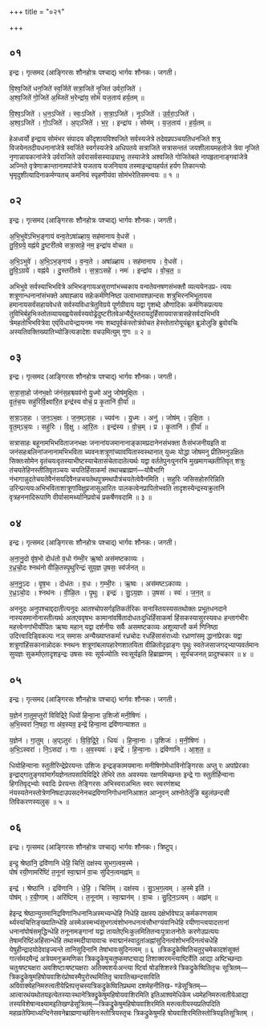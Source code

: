 +++
title = "०२१"

+++


## ०१
इन्द्रः। गृत्समद (आङ्गिरसः शौनहोत्रः पश्चाद्) भार्गवः शौनकः। जगती।

वि॒श्व॒जिते॑ धन॒जिते॑ स्व॒र्जिते॑ सत्रा॒जिते॑ नृ॒जित॑ उर्वरा॒जिते॑ ।  
अ॒श्व॒जिते॑ गो॒जिते॑ अ॒ब्जिते॑ भ॒रेन्द्रा॑य॒ सोमं॑ यज॒ताय॑ हर्य॒तम् ॥

वि॒श्व॒ऽजिते॑ । ध॒न॒ऽजिते॑ । स्वः॒ऽजिते॑ । स॒त्रा॒ऽजिते॑ । नृ॒ऽजिते॑ । उ॒र्व॒रा॒ऽजिते॑ ।  
अ॒श्व॒ऽजिते॑ । गो॒ऽजिते॑ । अ॒प्ऽजिते॑ । भ॒र॒ । इन्द्रा॑य । सोम॑म् । य॒ज॒ताय॑ । ह॒र्य॒तम् ॥

हेअध्वर्यो इन्द्राय सोमंभर संपादय कीदृशायविश्वजिते सर्वस्यजेत्रे तदेवप्रपञ्चयतिधनजिते शत्रु विजयेनतदीयधनानांजेत्रे स्वर्जिते स्वर्गस्यजेत्रे अधिपतये सत्राजिते सत्रासन्ततं जयशीलायमहतोजे त्रेवा नृजिते नृणान्नायकानांजेत्रे उर्वराजिते उर्वरासर्वसस्याढ्याभूः तस्याजेत्रे अश्वजिते गोजितेबले नापहृतानाङ्गवांजेत्रे अज्निते वृत्रेणाक्रान्तानामपांजेत्रे यजताय यजनियाय तस्माइन्द्रायहर्यतं हर्यग तिकान्त्योः भृमृदुशीत्यादिनाकर्मण्यतच् कमनियं स्पृहणीयंवा सोमंभरेतिसमन्वयः ॥ १ ॥

## ०२
इन्द्रः। गृत्समद (आङ्गिरसः शौनहोत्रः पश्चाद्) भार्गवः शौनकः। जगती।

अ॒भि॒भुवे॑ऽभिभ॒ङ्गाय॑ वन्व॒तेऽषा॑ळ्हाय॒ सह॑मानाय वे॒धसे॑ ।  
तु॒वि॒ग्रये॒ वह्न॑ये दु॒ष्टरी॑तवे सत्रा॒साहे॒ नम॒ इन्द्रा॑य वोचत ॥

अ॒भि॒ऽभुवे॑ । अ॒भि॒ऽभ॒ङ्गाय॑ । व॒न्व॒ते । अषा॑ळ्हाय । सह॑मानाय । वे॒धसे॑ ।  
तु॒वि॒ऽग्रये॑ । वह्न॑ये । दु॒स्तरी॑तवे । स॒त्रा॒ऽसहे॑ । नमः॑ । इन्द्रा॑य । वो॒च॒त॒ ॥

अभिभुवे सर्वस्याभिभवित्रे अभिभङ्गायअसुराणांभच्चकाय वन्वतेवनषणसंभक्तौ व्यत्ययेनउप्र- त्ययः शत्रूणान्धनानांसंभक्ते अषाह्ळाय सहेःकर्मणिनिष्ठा उत्वाभावश्छान्दसः शत्रुभिरनभिभूतायस हमानायसर्वंसहायवेधसे सर्वस्यविधात्रेतुविग्रये पूर्णग्रीवाय यद्वा गॄशब्दे औणादिकः कर्मणिकप्रत्ययः तुविभिर्बहुभिःस्तोतव्यायवह्वयेसर्वस्यवोढ्रेदुष्टरीतवेअन्यैर्दुस्तरायदुर्हिंसायवासत्रासहेसर्वदाभिभवि त्रेमहतोभिभवित्रेवा एव्ंविधायेन्द्रायनमः नमः शब्दपूर्वकंस्तोत्रंवोचत हेस्तोतारोयूयंब्रूत ब्रूञोलुङि ब्रुवोवचिः अस्यतिवक्तिख्यातिभ्योङित्यङादेशः वचउमित्युम् गुणः ॥ २ ॥

## ०३
इन्द्रः। गृत्समद (आङ्गिरसः शौनहोत्रः पश्चाद्) भार्गवः शौनकः। जगती।

स॒त्रा॒सा॒हो ज॑नभ॒क्षो ज॑नंस॒हश्च्यव॑नो यु॒ध्मो अनु॒ जोष॑मुक्षि॒तः ।  
वृ॒तं॒च॒यः सहु॑रिर्वि॒क्ष्वा॑रि॒त इन्द्र॑स्य वोचं॒ प्र कृ॒तानि॑ वी॒र्या॑ ॥

स॒त्रा॒ऽस॒हः । ज॒न॒ऽभ॒क्षः । ज॒न॒म्ऽस॒हः । च्यव॑नः । यु॒ध्मः । अनु॑ । जोष॑म् । उ॒क्षि॒तः ।  
वृ॒त॒म्ऽच॒यः । सहु॑रिः । वि॒क्षु । आ॒रि॒तः । इन्द्र॑स्य । वो॒च॒म् । प्र । कृ॒तानि॑ । वी॒र्या॑ ॥

सत्रासाहः बहूनामभिभविताजनभक्षः जनानांयजमानानाङ्कामप्रदानेनसंभक्ता तैःसंभजनीयइति वा जनंसहःबलिनांजनानामभिभविता च्यवनःशत्रूणांच्यावयितास्वस्थानात् युध्मः योद्धा जोषमनु प्रीतिमनुउक्षितः सिक्तःसोमेन वृतंचयःवृतस्याभीष्टस्याचेतासंचेतादातेत्यर्थः यद्वा वर्ततेपुनःपुनरभि मुखमागच्छतीतिवृत् शत्रुः तंचयतेहिनस्तीतिवृतञ्चयः चयतिर्हिंसाकर्मा तथाचब्राह्मणं—योवैभागि नंभागान्नुदतेचयतेवैनंसयदिवैनन्नचयतेथपुत्रमथपौत्रंचयतेत्वेवैनमिति । सहुरिः जसिसहोरुरिन्निति उरिन्प्रत्ययःअभिभविताशात्रूणांविक्षुप्रजासुआरितः पालकत्वेनप्रापितोभवति तादृशस्येन्द्रस्यक्रुतानि वृत्रहननादिरूपाणि वीर्यासामर्थ्यानिप्रवोचं प्रकर्षेणवदामि ॥ ३ ॥

## ०४
इन्द्रः। गृत्समद (आङ्गिरसः शौनहोत्रः पश्चाद्) भार्गवः शौनकः। जगती।

अ॒ना॒नु॒दो वृ॑ष॒भो दोध॑तो व॒धो ग॑म्भी॒र ऋ॒ष्वो अस॑मष्टकाव्यः ।  
र॒ध्र॒चो॒दः श्नथ॑नो वीळि॒तस्पृ॒थुरिन्द्रः॑ सुय॒ज्ञ उ॒षसः॒ स्व॑र्जनत् ॥

अ॒न॒नु॒ऽदः । वृ॒ष॒भः । दोध॑तः । व॒धः । ग॒म्भी॒रः । ऋ॒ष्वः । अस॑मष्टऽकाव्यः ।  
र॒ध्र॒ऽचो॒दः । श्नथ॑नः । वी॒ळि॒तः । पृ॒थुः । इन्द्रः॑ । सु॒ऽय॒ज्ञः । उ॒षसः॑ । स्वः॑ । ज॒न॒त् ॥

अननुदः अनुपश्चाद्ददातीत्यनुदः आतश्चोपसर्गइतिकर्तरिकः सनास्तियस्यसतथोक्तः प्रभूतधनदाने नास्यसमानोनास्तीत्यर्थः अतएववृषभः कामानांवर्षितादोधतःदुधिर्हिंसाकर्मा हिंसकस्यासुरस्यवधः हन्तागंभीरः महत्त्वेनगांभीर्योपितः ऋष्वः महान् यद्वा दर्शनीयः सर्वैः असमष्टकाव्यः अशूव्याप्तौ कर्म णिनिष्ठा उदित्त्वादिड्विकल्पः नञ् समासः अन्यैख्याप्तकर्मा रध्रचोदः रधहिंसासंराध्योः रध्राणांसमृ द्धानांप्रेरकः यद्वा शत्रूणांहिंसकानान्नोदकः श्नथनः शत्रूणांबलापहारेणशातयिता वीळितोदृढाङ्गः पृथुः स्वतेजसाजगद्भ्याप्यवर्तमानः सुयज्ञः सुकर्माएतादृशइन्द्रः उषसः स्वः सूर्यज्योतिः स्वःसूर्यइति हिब्राह्मणम् । सूर्यंचजनत् प्रादुश्चकार ॥ ४ ॥

## ०५
इन्द्रः। गृत्समद (आङ्गिरसः शौनहोत्रः पश्चाद्) भार्गवः शौनकः। जगती।

य॒ज्ञेन॑ गा॒तुम॒प्तुरो॑ विविद्रिरे॒ धियो॑ हिन्वा॒ना उ॒शिजो॑ मनी॒षिणः॑ ।  
अ॒भि॒स्वरा॑ नि॒षदा॒ गा अ॑व॒स्यव॒ इन्द्रे॑ हिन्वा॒ना द्रवि॑णान्याशत ॥

य॒ज्ञेन॑ । गा॒तुम् । अ॒प्ऽतुरः॑ । वि॒वि॒द्रि॒रे॒ । धियः॑ । हि॒न्वा॒नाः । उ॒शिजः॑ । म॒नी॒षिणः॑ ।  
अ॒भि॒ऽस्वरा॑ । नि॒ऽसदा॑ । गाः । अ॒व॒स्यवः॑ । इन्द्रे॑ । हि॒न्वा॒नाः । द्रवि॑णानि । आ॒श॒त॒ ॥

धियोहिन्वानाः स्तुतीरिन्द्रेप्रेरयन्तः उशिजः इन्द्रङ्कामयमानाः मनीषिणोमेधाविनोङ्गिरसः अप्तु रः अपांप्रेरकाः इन्द्राद्गातुङ्गवांमार्गंयज्ञेनतपसाविविद्रिरे लेभिरे ततः अवस्यवः रक्षणमिच्छन्तः इन्द्रे गाः स्तुतीर्हिन्वानाः हिगतिवृद्भ्योः स्वादिः प्रेरयन्तः तेङ्गिरसः अभिस्वराअभितः स्वरः स्वरणंशब्द नंयस्यतेनस्तोत्रेणनिषदाउपसदनेनचद्रविणानिगोधनानिआशत आप्नुवन् अश्नोतेर्लुङि बहुलंछन्दसी तिविकरणस्यलुक् ॥ ५ ॥

## ०६
इन्द्रः। गृत्समद (आङ्गिरसः शौनहोत्रः पश्चाद्) भार्गवः शौनकः। त्रिष्टुप्।

इन्द्र॒ श्रेष्ठा॑नि॒ द्रवि॑णानि धेहि॒ चित्तिं॒ दक्ष॑स्य सुभग॒त्वम॒स्मे ।  
पोषं॑ रयी॒णामरि॑ष्टिं त॒नूनां॑ स्वा॒द्मानं॑ वा॒चः सु॑दिन॒त्वमह्ना॑म् ॥

इन्द्र॑ । श्रेष्ठा॑नि । द्रवि॑णानि । धे॒हि॒ । चित्ति॑म् । दक्ष॑स्य । सु॒ऽभ॒ग॒त्वम् । अ॒स्मे इति॑ ।  
पोष॑म् । र॒यी॒णाम् । अरि॑ष्टिम् । त॒नूना॑म् । स्वा॒द्मान॑म् । वा॒चः । सु॒दि॒न॒ऽत्वम् । अह्ना॑म् ॥

हेइन्द्र श्रेष्ठान्युत्तमानिद्रविणानिधनानिअस्मभ्यन्धेहि निधेहि दक्षस्य दक्षेर्भावेघञ् कर्मकरणसाम र्थ्यस्यचित्तिङ्ख्यातिन्धेहि अस्मेअस्मभ्यंसुभगत्वंशोभनधनत्वंसौभाग्यंवानिधेहि रयीणान्त्वयादत्तानां धनानांपोषंसमृद्धिन्धेहि तनूनामङ्गानां यद्वा तायतेएभिःकुलमितितन्वःपुत्राःतनोतेः करणेउप्रत्ययः तेषामरिष्टिंअहिंसान्धेहि तथास्मदीयायावाचः स्वाद्मानंस्वादुतांअह्नांसुदिनत्वंशोभनदिनत्वंचधेहि येषुहीन्द्रादयोदेवाइज्यन्ते तानिसुदिनानि तेषांभावःसुदिनत्वम् ॥ ६ ॥त्रिकद्रुकेष्वितिचतुरृचमेकादशंसूक्तं गार्त्समदमैन्द्रं अत्रेयमनुक्रमणिका त्रिकद्रुकेषुचतुष्कमष्ट्याद्य तिशाक्वरमन्त्याष्टिर्वेति आद्या अष्टिच्छन्दाः चतुःषष्ट्यक्षरा अवशिष्टाःषष्ट्यक्षराः अतिक्वशर्यःअन्त्या ष्टिर्वा षोडशिशस्त्रे त्रिकद्रुकेष्वितितृचः सूत्रितम्—त्रिकद्रुकेषुमहिषोयवाशिरंप्रोष्वस्मैपुरोरथमितितृ चावातिच्छन्दसाविति अविवाक्येहनिमरुत्वतीयेप्र्तिपत्तृचस्यत्रिकद्रुकेष्वितिप्रथमा दशमेहनीतिख- ण्डेसूत्रितम्—आत्वारथंयथोतयइत्येतस्याःस्थानेत्रिक्द्रुकेषुमहिषोयवाशिरमिति इतिआश्वमेधिकेम ध्यमेहनिमरुत्वतीयेआद्या तस्यविशेषान्वक्ष्यामइतिखण्डेसूत्रितम्—त्रिकद्रुकेषुमहिषोयवाशिरमिति मरुत्वतीयस्यप्रतिपदिति महाव्रतेपिमाध्यन्दिनेसवनेब्राह्मणाच्छंसिनःस्तोत्रियस्तृचः त्रिकद्रुकेषुमहि षोयवाशिरमितिस्तोत्रियइतिसूत्रितम् ।